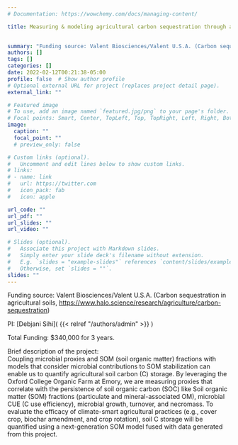 ```yaml
---
# Documentation: https://wowchemy.com/docs/managing-content/

title: Measuring & modeling agricultural carbon sequestration through a microbial lens

 
summary: "Funding source: Valent Biosciences/Valent U.S.A. (Carbon sequestration in agricultural soils, https://www.halo.science/research/agriculture/carbon-sequestration)"
authors: []
tags: []
categories: []
date: 2022-02-12T00:21:38-05:00
profile: false  # Show author profile
# Optional external URL for project (replaces project detail page).
external_link: ""

# Featured image
# To use, add an image named `featured.jpg/png` to your page's folder.
# Focal points: Smart, Center, TopLeft, Top, TopRight, Left, Right, BottomLeft, Bottom, BottomRight.
image:
  caption: ""
  focal_point: ""
  # preview_only: false

# Custom links (optional).
#   Uncomment and edit lines below to show custom links.
# links:
# - name: link
#   url: https://twitter.com
#   icon_pack: fab
#   icon: apple

url_code: ""
url_pdf: ""
url_slides: ""
url_video: ""

# Slides (optional).
#   Associate this project with Markdown slides.
#   Simply enter your slide deck's filename without extension.
#   E.g. `slides = "example-slides"` references `content/slides/example-slides.md`.
#   Otherwise, set `slides = ""`.
slides: ""
---
```

Funding source: Valent Biosciences/Valent U.S.A. (Carbon sequestration in agricultural soils, https://www.halo.science/research/agriculture/carbon-sequestration)

PI: [Debjani Sihi]( {{< relref "/authors/admin" >}} )

Total Funding: $340,000 for 3 years.


Brief description of the project:\
Coupling microbial proxies and SOM (soil organic matter) fractions with models that consider microbial contributions to SOM stabilization can enable us to quantify agricultural soil carbon (C) storage. By leveraging the Oxford College Organic Farm at Emory, we are measuring proxies that correlate with the persistence of soil organic carbon (SOC) like Soil organic matter (SOM) fractions (particulate and mineral-associated OM), microbial CUE (C use efficiency), microbial growth, turnover, and necromass. To evaluate the efficacy of climate-smart agricultural practices (e.g., cover crop, biochar amendment, and crop rotation), soil C storage will be quantified using a next-generation SOM model fused with data generated from this project.

[comment]: <> ( {{< figure src="Valent Project.jpg" >}} )

[comment]: <> (This is a comment, it will not be included)

<p>&nbsp;</p>




